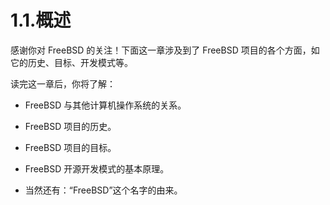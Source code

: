 # 1.1.概述

感谢你对 FreeBSD 的关注！下面这一章涉及到了 FreeBSD 项目的各个方面，如它的历史、目标、开发模式等。

读完这一章后，你将了解：

- FreeBSD 与其他计算机操作系统的关系。

- FreeBSD 项目的历史。

- FreeBSD 项目的目标。

- FreeBSD 开源开发模式的基本原理。

- 当然还有：“FreeBSD”这个名字的由来。